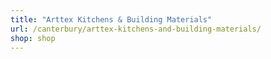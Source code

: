 ```yaml
---
title: "Arttex Kitchens & Building Materials"
url: /canterbury/arttex-kitchens-and-building-materials/
shop: shop
---
```

